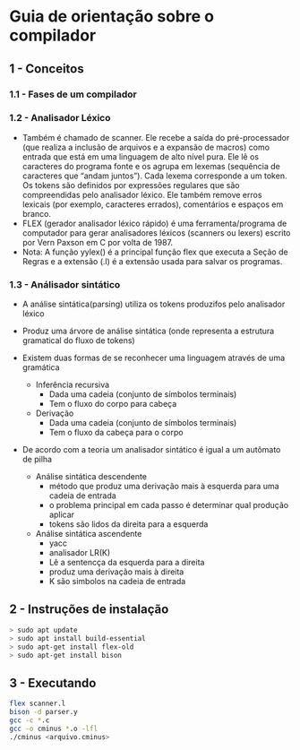 # Guia de orientação sobre o compilador

## 1 - Conceitos

### 1.1 - Fases de um compilador

### 1.2 - Analisador Léxico
* Também é chamado de scanner. Ele recebe a saída do pré-processador (que realiza a inclusão de arquivos e a expansão de macros) como entrada que está em uma linguagem de alto nível pura. Ele lê os caracteres do programa fonte e os agrupa em lexemas (sequência de caracteres que “andam juntos”). Cada lexema corresponde a um token. Os tokens são definidos por expressões regulares que são compreendidas pelo analisador léxico. Ele também remove erros lexicais (por exemplo, caracteres errados), comentários e espaços em branco.
* FLEX (gerador analisador léxico rápido) é uma ferramenta/programa de computador para gerar analisadores léxicos (scanners ou lexers) escrito por Vern Paxson em C por volta de 1987.
* Nota: A função yylex() é a principal função flex que executa a Seção de Regras e a extensão (.l) é a extensão usada para salvar os programas.


### 1.3 - Análisador sintático
* A análise sintática(parsing) utiliza os tokens produzifos pelo analisador léxico
* Produz uma árvore de análise sintática (onde representa a estrutura gramatical do fluxo de tokens)
* Existem duas formas de se reconhecer uma linguagem através de uma gramática
    * Inferência recursiva
        * Dada uma cadeia (conjunto de símbolos terminais)
        * Tem o fluxo do corpo para cabeça
    * Derivação
        * Dada uma cadeia (conjunto de símbolos terminais)
        * Tem o fluxo da cabeça para o corpo

* De acordo com a teoria um analisador sintático é igual a um autômato de pilha
    * Análise sintática descendente
        * método que produz uma derivação mais à esquerda para uma cadeia de entrada
        * o problema principal em cada passo é determinar qual produção aplicar
        * tokens são lidos da direita para a esquerda
    * Análise sintática ascendente
        * yacc
        * analisador LR(K)
        * Lê a sentencça da esquerda para a direita 
        * produz uma derivação mais à direita
        * K são simbolos na cadeia de entrada


## 2 - Instruções de instalação
```bash
> sudo apt update
> sudo apt install build-essential
> sudo apt-get install flex-old
> sudo apt-get install bison
```

## 3 - Executando
```bash
flex scanner.l
bison -d parser.y
gcc -c *.c
gcc -o cminus *.o -lfl
./cminus <arquivo.cminus>
```